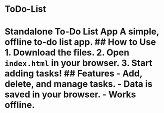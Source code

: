 # ToDo-List
# Standalone To-Do List App  A simple, offline to-do list app.  ## How to Use 1. Download the files. 2. Open `index.html` in your browser. 3. Start adding tasks!  ## Features - Add, delete, and manage tasks. - Data is saved in your browser. - Works offline.
